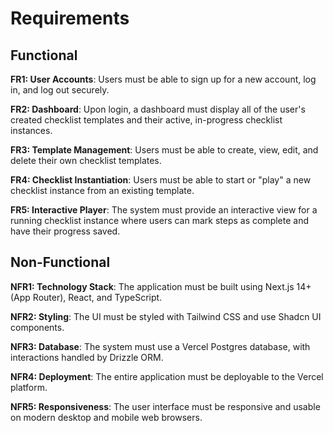 # Requirements

## Functional

**FR1: User Accounts**: Users must be able to sign up for a new account, log in, and log out securely.

**FR2: Dashboard**: Upon login, a dashboard must display all of the user's created checklist templates and their active, in-progress checklist instances.

**FR3: Template Management**: Users must be able to create, view, edit, and delete their own checklist templates.

**FR4: Checklist Instantiation**: Users must be able to start or "play" a new checklist instance from an existing template.

**FR5: Interactive Player**: The system must provide an interactive view for a running checklist instance where users can mark steps as complete and have their progress saved.

## Non-Functional

**NFR1: Technology Stack**: The application must be built using Next.js 14+ (App Router), React, and TypeScript.

**NFR2: Styling**: The UI must be styled with Tailwind CSS and use Shadcn UI components.

**NFR3: Database**: The system must use a Vercel Postgres database, with interactions handled by Drizzle ORM.

**NFR4: Deployment**: The entire application must be deployable to the Vercel platform.

**NFR5: Responsiveness**: The user interface must be responsive and usable on modern desktop and mobile web browsers. 
